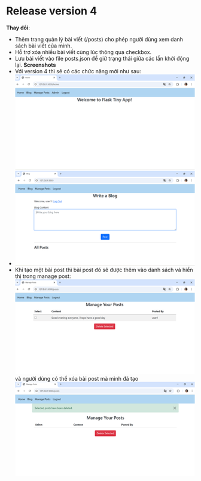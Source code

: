 # Release version 4
**Thay đổi**:
  - Thêm trang quản lý bài viết (/posts) cho phép người dùng xem danh sách bài viết của mình.
  - Hỗ trợ xóa nhiều bài viết cùng lúc thông qua checkbox.
  - Lưu bài viết vào file posts.json để giữ trạng thái giữa các lần khởi động lại.
**Screenshots**
- Với version 4 thì sẽ có các chức năng mới như sau: 
![alt text](image-18.png)
- ![alt text](image-19.png)
- Khi tạo một bài post thì bài post đó sẽ được thêm vào danh sách và hiển thị trong manage post: ![alt text](image-20.png) và người dùng có thể xóa bài post mà mình đã tạo ![alt text](image-21.png)